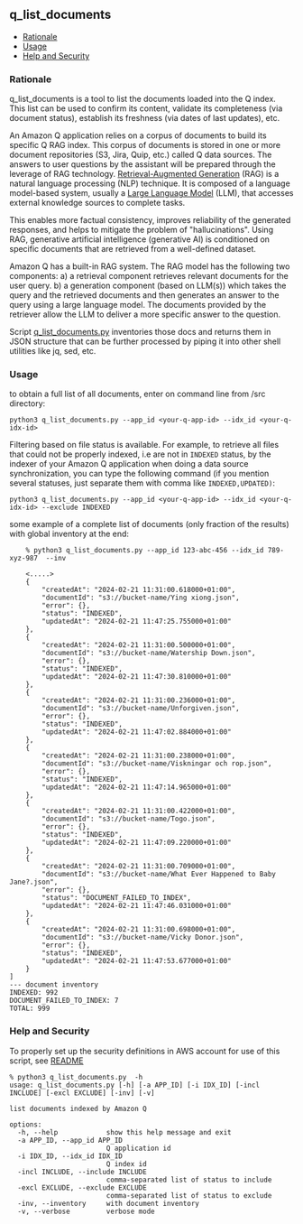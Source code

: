 ## q_list_documents

* [Rationale](#rationale)
* [Usage](#usage)
* [Help and Security](#help-and-security)

### Rationale

q_list_documents is a tool to list the documents loaded into the Q index. This list can be used to confirm its content, 
validate its completeness (via document status), establish its freshness (via dates of last updates), etc.

An Amazon Q application relies on a corpus of documents to build its specific Q RAG index. This corpus of documents is 
stored in one or more document repositories (S3, Jira, Quip, etc.) called Q data sources. The answers to user questions 
by the assistant will be prepared through the leverage of RAG technology. [Retrieval-Augmented Generation](https://www.promptingguide.ai/techniques/rag) 
(RAG) is a natural language processing (NLP) technique. It is composed of a language model-based system, 
usually a [Large Language Model](https://en.wikipedia.org/wiki/Large_language_model) (LLM), that accesses  external knowledge sources to complete tasks. 

This enables more factual consistency, improves reliability of the generated responses, and helps to mitigate the 
problem of "hallucinations". Using RAG, generative artificial intelligence (generative AI) is conditioned on specific 
documents that are retrieved from a well-defined dataset. 

Amazon Q has a built-in RAG system. The RAG model has the following two components: a) a retrieval component retrieves 
relevant documents for the user query. b) a generation component (based on LLM(s)) which takes the query and 
the retrieved documents and then generates an answer to the query using a large language model. The documents provided 
by the retriever allow the LLM to deliver a more specific answer to the question.

Script [q_list_documents.py](/src/q_list_documents.py) inventories those docs and returns them in JSON structure that can be further processed by piping it into 
other shell utilities like jq, sed, etc.

### Usage

to obtain a full list of all documents, enter on command line from /src directory:
```
python3 q_list_documents.py --app_id <your-q-app-id> --idx_id <your-q-idx-id>  
```

Filtering based on file status is available. For example, to retrieve all files that could not be properly indexed, i.e 
are not in `INDEXED` status, by the indexer of your Amazon Q application when doing a data source synchronization, you 
can type the following command (if you mention several statuses, just separate them with comma like `INDEXED,UPDATED)`:

```
python3 q_list_documents.py --app_id <your-q-app-id> --idx_id <your-q-idx-id> --exclude INDEXED
```

some example of a complete list of documents (only fraction of the results) with global inventory at the end:
```
    % python3 q_list_documents.py --app_id 123-abc-456 --idx_id 789-xyz-987  --inv

    <.....> 
    {
        "createdAt": "2024-02-21 11:31:00.618000+01:00",
        "documentId": "s3://bucket-name/Ying xiong.json",
        "error": {},
        "status": "INDEXED",
        "updatedAt": "2024-02-21 11:47:25.755000+01:00"
    },
    {
        "createdAt": "2024-02-21 11:31:00.500000+01:00",
        "documentId": "s3://bucket-name/Watership Down.json",
        "error": {},
        "status": "INDEXED",
        "updatedAt": "2024-02-21 11:47:30.810000+01:00"
    },
    {
        "createdAt": "2024-02-21 11:31:00.236000+01:00",
        "documentId": "s3://bucket-name/Unforgiven.json",
        "error": {},
        "status": "INDEXED",
        "updatedAt": "2024-02-21 11:47:02.884000+01:00"
    },
    {
        "createdAt": "2024-02-21 11:31:00.238000+01:00",
        "documentId": "s3://bucket-name/Viskningar och rop.json",
        "error": {},
        "status": "INDEXED",
        "updatedAt": "2024-02-21 11:47:14.965000+01:00"
    },
    {
        "createdAt": "2024-02-21 11:31:00.422000+01:00",
        "documentId": "s3://bucket-name/Togo.json",
        "error": {},
        "status": "INDEXED",
        "updatedAt": "2024-02-21 11:47:09.220000+01:00"
    },
    {
        "createdAt": "2024-02-21 11:31:00.709000+01:00",
        "documentId": "s3://bucket-name/What Ever Happened to Baby Jane?.json",
        "error": {},
        "status": "DOCUMENT_FAILED_TO_INDEX",
        "updatedAt": "2024-02-21 11:47:46.031000+01:00"
    },
    {
        "createdAt": "2024-02-21 11:31:00.698000+01:00",
        "documentId": "s3://bucket-name/Vicky Donor.json",
        "error": {},
        "status": "INDEXED",
        "updatedAt": "2024-02-21 11:47:53.677000+01:00"
    }
]
--- document inventory
INDEXED: 992
DOCUMENT_FAILED_TO_INDEX: 7
TOTAL: 999
```

### Help and Security

To properly set up the security definitions in AWS account for use of this script, see [README](/README.md)

```
% python3 q_list_documents.py  -h                                                                                                   
usage: q_list_documents.py [-h] [-a APP_ID] [-i IDX_ID] [-incl INCLUDE] [-excl EXCLUDE] [-inv] [-v]

list documents indexed by Amazon Q

options:
  -h, --help            show this help message and exit
  -a APP_ID, --app_id APP_ID
                        Q application id
  -i IDX_ID, --idx_id IDX_ID
                        Q index id
  -incl INCLUDE, --include INCLUDE
                        comma-separated list of status to include
  -excl EXCLUDE, --exclude EXCLUDE
                        comma-separated list of status to exclude
  -inv, --inventory     with document inventory
  -v, --verbose         verbose mode
```




